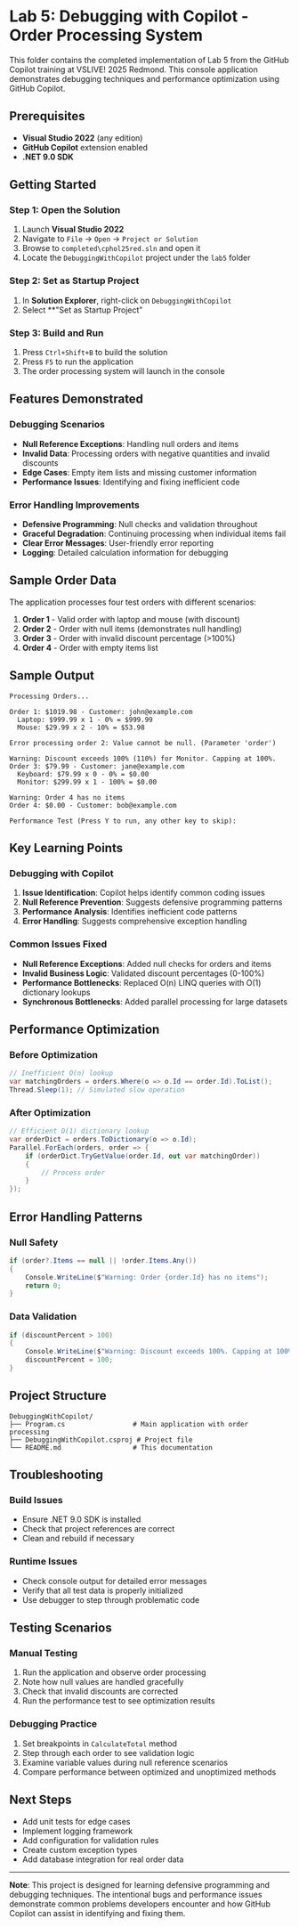 # Lab 5: Debugging with Copilot - Order Processing System

This folder contains the completed implementation of Lab 5 from the GitHub Copilot training at VSLIVE! 2025 Redmond. This console application demonstrates debugging techniques and performance optimization using GitHub Copilot.

## Prerequisites

* **Visual Studio 2022** (any edition)
* **GitHub Copilot** extension enabled
* **.NET 9.0 SDK**

## Getting Started

### Step 1: Open the Solution

1. Launch **Visual Studio 2022**
2. Navigate to `File` → `Open` → `Project or Solution`
3. Browse to `completed\cphol25red.sln` and open it
4. Locate the `DebuggingWithCopilot` project under the `lab5` folder

### Step 2: Set as Startup Project

1. In **Solution Explorer**, right-click on `DebuggingWithCopilot`
2. Select **"Set as Startup Project"

### Step 3: Build and Run

1. Press `Ctrl+Shift+B` to build the solution
2. Press `F5` to run the application
3. The order processing system will launch in the console

## Features Demonstrated

### Debugging Scenarios

* **Null Reference Exceptions**: Handling null orders and items
* **Invalid Data**: Processing orders with negative quantities and invalid discounts
* **Edge Cases**: Empty item lists and missing customer information
* **Performance Issues**: Identifying and fixing inefficient code

### Error Handling Improvements

* **Defensive Programming**: Null checks and validation throughout
* **Graceful Degradation**: Continuing processing when individual items fail
* **Clear Error Messages**: User-friendly error reporting
* **Logging**: Detailed calculation information for debugging

## Sample Order Data

The application processes four test orders with different scenarios:

1. **Order 1** - Valid order with laptop and mouse (with discount)
2. **Order 2** - Order with null items (demonstrates null handling)
3. **Order 3** - Order with invalid discount percentage (>100%)
4. **Order 4** - Order with empty items list

## Sample Output

``` shell
Processing Orders...

Order 1: $1019.98 - Customer: john@example.com
  Laptop: $999.99 x 1 - 0% = $999.99
  Mouse: $29.99 x 2 - 10% = $53.98

Error processing order 2: Value cannot be null. (Parameter 'order')

Warning: Discount exceeds 100% (110%) for Monitor. Capping at 100%.
Order 3: $79.99 - Customer: jane@example.com
  Keyboard: $79.99 x 0 - 0% = $0.00
  Monitor: $299.99 x 1 - 100% = $0.00

Warning: Order 4 has no items
Order 4: $0.00 - Customer: bob@example.com

Performance Test (Press Y to run, any other key to skip):
```

## Key Learning Points

### Debugging with Copilot

1. **Issue Identification**: Copilot helps identify common coding issues
2. **Null Reference Prevention**: Suggests defensive programming patterns
3. **Performance Analysis**: Identifies inefficient code patterns
4. **Error Handling**: Suggests comprehensive exception handling

### Common Issues Fixed

* **Null Reference Exceptions**: Added null checks for orders and items
* **Invalid Business Logic**: Validated discount percentages (0-100%)
* **Performance Bottlenecks**: Replaced O(n) LINQ queries with O(1) dictionary lookups
* **Synchronous Bottlenecks**: Added parallel processing for large datasets

## Performance Optimization

### Before Optimization

```csharp
// Inefficient O(n) lookup
var matchingOrders = orders.Where(o => o.Id == order.Id).ToList();
Thread.Sleep(1); // Simulated slow operation
```

### After Optimization

```csharp
// Efficient O(1) dictionary lookup
var orderDict = orders.ToDictionary(o => o.Id);
Parallel.ForEach(orders, order => {
    if (orderDict.TryGetValue(order.Id, out var matchingOrder))
    {
        // Process order
    }
});
```

## Error Handling Patterns

### Null Safety

```csharp
if (order?.Items == null || !order.Items.Any())
{
    Console.WriteLine($"Warning: Order {order.Id} has no items");
    return 0;
}
```

### Data Validation

```csharp
if (discountPercent > 100)
{
    Console.WriteLine($"Warning: Discount exceeds 100%. Capping at 100%.");
    discountPercent = 100;
}
```

## Project Structure

``` shell
DebuggingWithCopilot/
├── Program.cs                 # Main application with order processing
├── DebuggingWithCopilot.csproj # Project file
└── README.md                  # This documentation
```

## Troubleshooting

### Build Issues

* Ensure .NET 9.0 SDK is installed
* Check that project references are correct
* Clean and rebuild if necessary

### Runtime Issues

* Check console output for detailed error messages
* Verify that all test data is properly initialized
* Use debugger to step through problematic code

## Testing Scenarios

### Manual Testing

1. Run the application and observe order processing
2. Note how null values are handled gracefully
3. Check that invalid discounts are corrected
4. Run the performance test to see optimization results

### Debugging Practice

1. Set breakpoints in `CalculateTotal` method
2. Step through each order to see validation logic
3. Examine variable values during null reference scenarios
4. Compare performance between optimized and unoptimized methods

## Next Steps

* Add unit tests for edge cases
* Implement logging framework
* Add configuration for validation rules
* Create custom exception types
* Add database integration for real order data

---

**Note**: This project is designed for learning defensive programming and debugging techniques. The intentional bugs and performance issues demonstrate common problems developers encounter and how GitHub Copilot can assist in identifying and fixing them.
